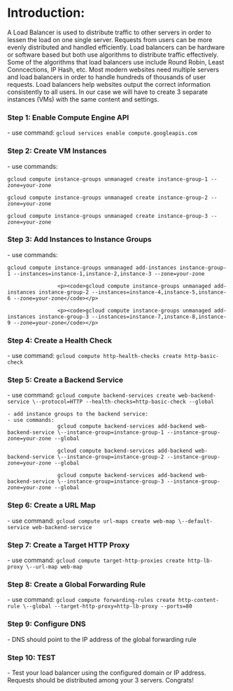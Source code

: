 <h1>Introduction:</h1>

A Load Balancer is used to distribute traffic to other servers in order to lessen the load on one single server. Requests from users can be more evenly distributed and handled efficiently. Load balancers can be hardware or software based but both use algorithms to distribute traffic effectively. Some of the algorithms that load balancers use include Round Robin, Least Conncections, IP Hash, etc. Most modern websites need multiple servers and load balancers in order to handle hundreds of thousands of user requests. Load balancers help websites output the correct information consistently to all users. In our case we will have to create 3 separate instances (VMs) with the same content and settings. 

<h3>Step 1: Enable Compute Engine API</h3>
	- use command:	<code>gcloud services enable compute.googleapis.com</code>

<h3>Step 2: Create VM Instances</h3>
	- use commands: 
					<p><code>gcloud compute instance-groups unmanaged create instance-group-1 --zone=your-zone</code></p>
					<p><code>gcloud compute instance-groups unmanaged create instance-group-2 --zone=your-zone</code></p>
					<p><code>gcloud compute instance-groups unmanaged create instance-group-3 --zone=your-zone</code></p>

<h3>Step 3: Add Instances to Instance Groups</h3>
	- use commands:
					<p><code>gcloud compute instance-groups unmanaged add-instances instance-group-1 --instances=instance-1,instance-2,instance-3 --zone=your-zone</code></p>
	
					<p><code>gcloud compute instance-groups unmanaged add-instances instance-group-2 --instances=instance-4,instance-5,instance-6 --zone=your-zone</code></p>

					<p><code>gcloud compute instance-groups unmanaged add-instances instance-group-3 --instances=instance-7,instance-8,instance-9 --zone=your-zone</code></p>

<h3>Step 4: Create a Health Check</h3>
	- use command: <code>gcloud compute http-health-checks create http-basic-check</code>

<h3>Step 5: Create a Backend Service</h3>
	- use command: 
					<code>gcloud compute backend-services create web-backend-service \--protocol=HTTP --health-checks=http-basic-check --global</code>

	- add instance groups to the backend service:
	- use commands: 
					gcloud compute backend-services add-backend web-backend-service \--instance-group=instance-group-1 --instance-group-zone=your-zone --global

					gcloud compute backend-services add-backend web-backend-service \--instance-group=instance-group-2 --instance-group-zone=your-zone --global

					gcloud compute backend-services add-backend web-backend-service \--instance-group=instance-group-3 --instance-group-zone=your-zone --global

<h3>Step 6: Create a URL Map</h3>
	- use command: 
					<code>gcloud compute url-maps create web-map \--default-service web-backend-service</code>

<h3>Step 7: Create a Target HTTP Proxy</h3>
	- use command: 
					<code>gcloud compute target-http-proxies create http-lb-proxy \--url-map web-map</code>

<h3>Step 8: Create a Global Forwarding Rule</h3>
	- use command: 
					<code>gcloud compute forwarding-rules create http-content-rule \--global --target-http-proxy=http-lb-proxy --ports=80</code>

<h3>Step 9: Configure DNS</h3>
	- DNS should point to the IP address of the global forwarding rule 
	
<h3>Step 10: TEST</h3>
	- Test your load balancer using the configured domain or IP address. Requests should be distributed among your 3 servers. Congrats!
